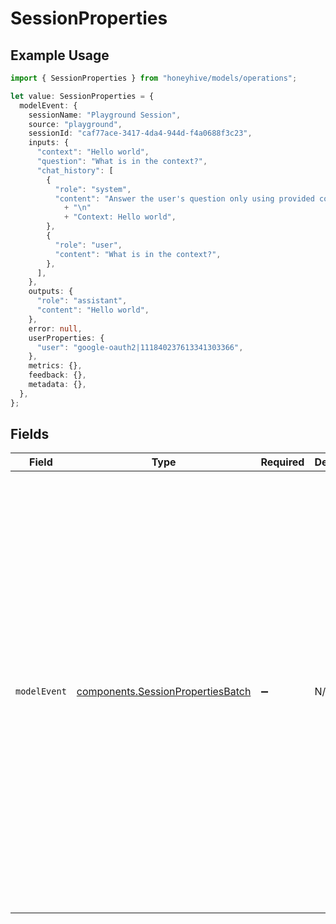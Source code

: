 # SessionProperties

## Example Usage

```typescript
import { SessionProperties } from "honeyhive/models/operations";

let value: SessionProperties = {
  modelEvent: {
    sessionName: "Playground Session",
    source: "playground",
    sessionId: "caf77ace-3417-4da4-944d-f4a0688f3c23",
    inputs: {
      "context": "Hello world",
      "question": "What is in the context?",
      "chat_history": [
        {
          "role": "system",
          "content": "Answer the user's question only using provided context.\n"
            + "\n"
            + "Context: Hello world",
        },
        {
          "role": "user",
          "content": "What is in the context?",
        },
      ],
    },
    outputs: {
      "role": "assistant",
      "content": "Hello world",
    },
    error: null,
    userProperties: {
      "user": "google-oauth2|111840237613341303366",
    },
    metrics: {},
    feedback: {},
    metadata: {},
  },
};
```

## Fields

| Field                                                                                                                                                                                                                                                                                                                                                                                                                                                                                                                                                                                                     | Type                                                                                                                                                                                                                                                                                                                                                                                                                                                                                                                                                                                                      | Required                                                                                                                                                                                                                                                                                                                                                                                                                                                                                                                                                                                                  | Description                                                                                                                                                                                                                                                                                                                                                                                                                                                                                                                                                                                               | Example                                                                                                                                                                                                                                                                                                                                                                                                                                                                                                                                                                                                   |
| --------------------------------------------------------------------------------------------------------------------------------------------------------------------------------------------------------------------------------------------------------------------------------------------------------------------------------------------------------------------------------------------------------------------------------------------------------------------------------------------------------------------------------------------------------------------------------------------------------- | --------------------------------------------------------------------------------------------------------------------------------------------------------------------------------------------------------------------------------------------------------------------------------------------------------------------------------------------------------------------------------------------------------------------------------------------------------------------------------------------------------------------------------------------------------------------------------------------------------- | --------------------------------------------------------------------------------------------------------------------------------------------------------------------------------------------------------------------------------------------------------------------------------------------------------------------------------------------------------------------------------------------------------------------------------------------------------------------------------------------------------------------------------------------------------------------------------------------------------- | --------------------------------------------------------------------------------------------------------------------------------------------------------------------------------------------------------------------------------------------------------------------------------------------------------------------------------------------------------------------------------------------------------------------------------------------------------------------------------------------------------------------------------------------------------------------------------------------------------- | --------------------------------------------------------------------------------------------------------------------------------------------------------------------------------------------------------------------------------------------------------------------------------------------------------------------------------------------------------------------------------------------------------------------------------------------------------------------------------------------------------------------------------------------------------------------------------------------------------- |
| `modelEvent`                                                                                                                                                                                                                                                                                                                                                                                                                                                                                                                                                                                              | [components.SessionPropertiesBatch](../../models/components/sessionpropertiesbatch.md)                                                                                                                                                                                                                                                                                                                                                                                                                                                                                                                    | :heavy_minus_sign:                                                                                                                                                                                                                                                                                                                                                                                                                                                                                                                                                                                        | N/A                                                                                                                                                                                                                                                                                                                                                                                                                                                                                                                                                                                                       | {<br/>"source": "playground",<br/>"session_name": "Playground Session",<br/>"session_id": "caf77ace-3417-4da4-944d-f4a0688f3c23",<br/>"inputs": {<br/>"context": "Hello world",<br/>"question": "What is in the context?",<br/>"chat_history": [<br/>{<br/>"role": "system",<br/>"content": "Answer the user's question only using provided context.\n\nContext: Hello world"<br/>},<br/>{<br/>"role": "user",<br/>"content": "What is in the context?"<br/>}<br/>]<br/>},<br/>"outputs": {<br/>"role": "assistant",<br/>"content": "Hello world"<br/>},<br/>"error": null,<br/>"metrics": {},<br/>"feedback": {},<br/>"metadata": {},<br/>"user_properties": {<br/>"user": "google-oauth2\|111840237613341303366"<br/>}<br/>} |